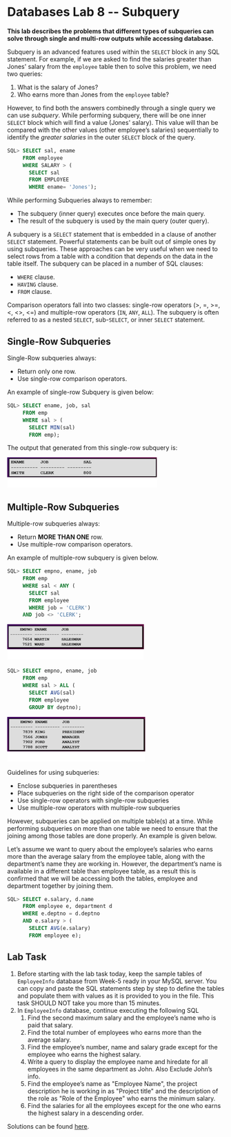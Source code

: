 # Databases Lab 8 -- Subquery

**This lab describes the problems that different types of subqueries can solve through single and multi-row outputs while accessing database.**

Subquery is an advanced features used within the `SELECT` block in any SQL statement. For example, if we are asked to find the salaries greater than Jones' salary from the `employee` table then to solve this problem, we need two queries:

1. What is the salary of Jones?
2. Who earns more than Jones from the `employee` table?  

However, to find both the answers combinedly through a single query we can use *subquery*. While performing subquery, there will be one inner `SELECT` block which will find a value (Jones' salary). This value will than be compared with the other values (other employee’s salaries) sequentially to identify the *greater salaries* in the outer `SELECT` block of the query.

```sql
SQL> SELECT sal, ename
     FROM employee
     WHERE SALARY > (
       SELECT sal
       FROM EMPLOYEE
       WHERE ename= 'Jones'); 
```

While performing Subqueries always to remember:

- The subquery (inner query) executes once before the main query.
- The result of the subquery is used by the main query (outer query).

A subquery is a `SELECT` statement that is embedded in a clause of  another `SELECT` statement. Powerful statements can be built out of simple ones  by using subqueries. These approaches can be very useful when we need to  select rows from a table with a condition that depends on the data in the  table itself. The subquery can be placed  in a number of SQL clauses:

- `WHERE` clause.
- `HAVING` clause.
- `FROM` clause.

Comparison operators fall into two classes: single-row operators (>, =, >=, <, <>,  <=) and multiple-row operators (`IN`, `ANY`, `ALL`).  The subquery is  often referred to as a nested `SELECT`, sub-`SELECT`, or inner `SELECT` statement.   

## Single-Row Subqueries

Single-Row subqueries always:

- Return only one row.
- Use single-row comparison operators.

An example of single-row Subquery is given below:

```sql
SQL> SELECT ename, job, sal
     FROM emp
     WHERE sal > (
       SELECT MIN(sal)
       FROM emp);
```

The output that generated from this single-row subquery is:

![Query Output](clip_image004.png)

## Multiple-Row Subqueries

Multiple-row subqueries always:

- Return **MORE THAN ONE** row.
- Use multiple-row comparison operators.

An example of multiple-row subquery is given below.

```sql
SQL> SELECT empno, ename, job
     FROM emp
     WHERE sal < ANY (
       SELECT sal
       FROM employee 
       WHERE job = 'CLERK') 
     AND job <> 'CLERK';
```

![Query Output](clip_image008.png)

```sql
SQL> SELECT empno, ename, job
     FROM emp
     WHERE sal > ALL (
       SELECT AVG(sal)
       FROM employee
       GROUP BY deptno);
```

![Query Output](clip_image010.png)

Guidelines for using subqueries:

- Enclose subqueries in parentheses
- Place subqueries on the right side of the comparison operator
- Use single-row operators with single-row subqueries
- Use multiple-row operators with multiple-row subqueries

However, subqueries can be applied on multiple table(s) at a time. While performing subqueries on more than one table we need to ensure that the joining among those tables are done properly. An example is given below.

Let’s assume we want to query about the employee’s salaries who earns more than the average salary from the employee table, along with the department’s name they are working in. However, the department’s name is available in a different table than employee table, as a result this is confirmed that we will be accessing both the tables, employee and department together by joining them.

```sql
SQL> SELECT e.salary, d.name
     FROM employee e, department d
     WHERE e.deptno = d.deptno
     AND e.salary > (
       SELECT AVG(e.salary)
       FROM employee e);
```

## Lab Task

1. Before starting with the lab task today, keep the sample tables of `EmployeeInfo` database from Week-5 ready in your MySQL server. You can copy and paste the SQL statements step by step to define the tables and populate them with values as it is provided to you in the file. This task SHOULD NOT take you more than 15 minutes.
2. In `EmployeeInfo` database, continue executing the following SQL
   1. Find the second maximum salary and the employee’s name who is paid that salary.
   2. Find the total number of employees who earns more than the average salary.
   3. Find the employee’s number, name and salary grade except for the employee who earns the highest salary.
   4. Write a query to display the employee name and hiredate for all employees in the same department as John. Also Exclude John’s info.
   5. Find the employee’s name as "Employee Name", the project description he is working in as "Project title" and the description of the role as "Role of the Employee" who earns the minimum salary.
   6. Find the salaries for all the employees except for the one who earns the highest salary in a descending order.

Solutions can be found [here](solution).

 